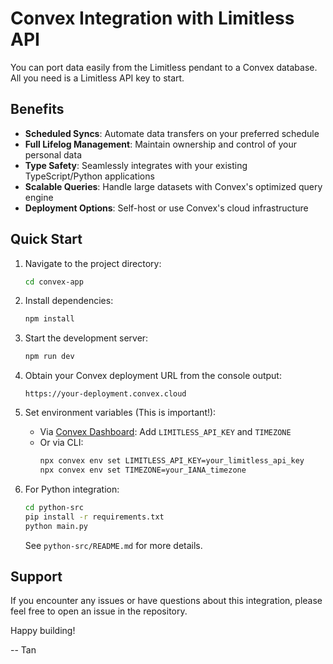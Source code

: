 # Convex Integration with Limitless API

You can port data easily from the Limitless pendant to a Convex database. All you need is a Limitless API key to start.

## Benefits

- **Scheduled Syncs**: Automate data transfers on your preferred schedule
- **Full Lifelog Management**: Maintain ownership and control of your personal data
- **Type Safety**: Seamlessly integrates with your existing TypeScript/Python applications
- **Scalable Queries**: Handle large datasets with Convex's optimized query engine
- **Deployment Options**: Self-host or use Convex's cloud infrastructure

## Quick Start

1. Navigate to the project directory:
   ```bash
   cd convex-app
   ```

2. Install dependencies:
   ```bash
   npm install
   ```

3. Start the development server:
   ```bash
   npm run dev
   ```

4. Obtain your Convex deployment URL from the console output:
   ```
   https://your-deployment.convex.cloud
   ```

5. Set environment variables (This is important!):
   - Via [Convex Dashboard](https://dashboard.convex.dev/): Add `LIMITLESS_API_KEY` and `TIMEZONE`
   - Or via CLI:
     ```bash
     npx convex env set LIMITLESS_API_KEY=your_limitless_api_key
     npx convex env set TIMEZONE=your_IANA_timezone
     ```

6. For Python integration:
   ```bash
   cd python-src
   pip install -r requirements.txt
   python main.py
   ```
   See `python-src/README.md` for more details.


## Support

If you encounter any issues or have questions about this integration, please feel free to open an issue in the repository.

Happy building!

-- Tan